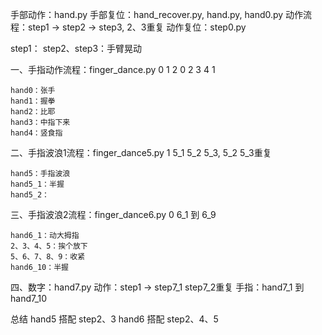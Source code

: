 


手部动作：hand.py
手部复位：hand_recover.py, hand.py, hand0.py
动作流程：step1 -> step2 -> step3, 2、3重复
动作复位：step0.py

step1：
step2、step3：手臂晃动







一、手指动作流程：finger_dance.py
    0 1 2 0 2 3 4 1

    hand0：张手
    hand1：握拳
    hand2：比耶
    hand3：中指下来
    hand4：竖食指


二、手指波浪1流程：finger_dance5.py
    1  5_1  5_2  5_3, 5_2 5_3重复

    hand5：手指波浪
    hand5_1：半握
    hand5_2：


三、手指波浪2流程：finger_dance6.py
    0  6_1 到 6_9

    hand6_1：动大拇指
    2、3、4、5：挨个放下
    5、6、7、8、9：收紧
    hand6_10：半握


四、数字：hand7.py
    动作：step1 -> step7_1 step7_2重复
    手指：hand7_1 到 hand7_10



总结
hand5 搭配 step2、3
hand6 搭配 step2、4、5